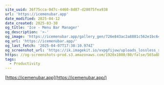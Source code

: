 ```yaml
---
site_uuid: 36f75cca-0d7c-4460-8d87-d28075fea938
url: 'https://icemenubar.app'
date_modified: 2025-04-12
date_created: 2025-03-30
og_title: 'Ice - Menu Bar Manager'
og_description: '>-'
og_image: 'https://icemenubar.app/gallery_gen/726e843ac2a8881c562e1bc64c5b560f_fit.svg'
og_url: 'https://icemenubar.app/'
og_last_fetch: '2025-04-07T17:38:10.974Z'
og_screenshot_url: 'https://ik.imagekit.io/xvpgfijuw/uploads_lossless_screenshots_20250527_Ice_Menu_Bar_og_screenshot.jpeg'
https: //og-screenshots-prod.s3.amazonaws.com/1920x1080/80/false/565a8b2c084a8e206f6e3f8cd6f51109b88fafaa31b32ee17b6cd99093efa9f1.jpeg
tags:
  - Productivity
---
```


[https://icemenubar.app](https://icemenubar.app/)